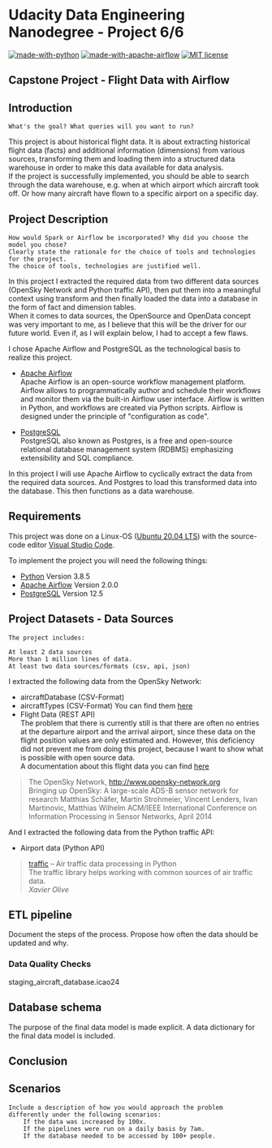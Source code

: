 # Udacity Data Engineering Nanodegree - Project 6/6
[![made-with-python](https://img.shields.io/badge/Made%20with-Python-1f425f.svg?style=flat-square&logo=python)](https://www.python.org/)
[![made-with-apache-airflow](https://img.shields.io/badge/Made%20with-Apache%20Airflow-blue.svg?logo=apache-airflow)](https://airflow.apache.org/)
[![MIT license](https://img.shields.io/badge/License-MIT-blue.svg?style=flat-square&logo=appveyor)](https://lbesson.mit-license.org/)

## Capstone Project - Flight Data with Airflow


## Introduction  

    What's the goal? What queries will you want to run?

This project is about historical flight data. It is about extracting historical flight data (facts)
and additional information (dimensions) from various sources, transforming them and loading them into a structured
data warehouse in order to make this data available for data analysis.  
If the project is successfully implemented, you should be able to search through the data warehouse, e.g. when at which airport which aircraft took off. Or how many aircraft have flown to a specific airport on a specific day.


## Project Description
    
    How would Spark or Airflow be incorporated? Why did you choose the model you chose?
    Clearly state the rationale for the choice of tools and technologies for the project.
    The choice of tools, technologies are justified well.

In this project I extracted the required data from two different data sources (OpenSky Network and Python traffic API), then put them into a meaningful context using transform and then finally loaded the data into a database in the form of fact and dimension tables.  
When it comes to data sources, the OpenSource and OpenData concept was very important to me, as I believe that this will be the driver for our future world. Even if, as I will explain below, I had to accept a few flaws.  

I chose Apache Airflow and PostgreSQL as the technological basis to realize this project.

- [Apache Airflow](https://airflow.apache.org/)  
Apache Airflow is an open-source workflow management platform. Airflow allows to programmatically author and schedule their workflows and monitor them via the built-in Airflow user interface. Airflow is written in Python, and workflows are created via Python scripts. Airflow is designed under the principle of "configuration as code".

- [PostgreSQL](https://www.postgresql.org/)  
PostgreSQL also known as Postgres, is a free and open-source relational database management system (RDBMS) emphasizing extensibility and SQL compliance.

In this project I will use Apache Airflow to cyclically extract the data from the required data sources. And Postgres to load this transformed data into the database. This then functions as a data warehouse.

## Requirements

This project was done on a Linux-OS ([Ubuntu 20.04 LTS](https://ubuntu.com/download/desktop)) with the source-code editor [Visual Studio Code](https://code.visualstudio.com/).

To implement the project you will need the following things:

- [Python](https://www.python.org/) Version 3.8.5
- [Apache Airflow](https://airflow.apache.org/) Version 2.0.0
- [PostgreSQL](https://www.postgresql.org/) Version 12.5

## Project Datasets - Data Sources
    The project includes:

    At least 2 data sources
    More than 1 million lines of data.
    At least two data sources/formats (csv, api, json)

I extracted the following data from the OpenSky Network:
- aircraftDatabase (CSV-Format)
- aircraftTypes (CSV-Format)
You can find them [here](https://opensky-network.org/datasets/metadata/)
- Flight Data (REST API)  
The problem that there is currently still is that there are often no entries at the departure airport and the arrival airport, since these data on the flight position values ​​are only estimated and. However, this deficiency did not prevent me from doing this project, because I want to show what is possible with open source data.  
A documentation about this flight data you can find [here](https://opensky-network.org/apidoc/rest.html#id6)


> The OpenSky Network, http://www.opensky-network.org  
>Bringing up OpenSky: A large-scale ADS-B sensor network for research 
>Matthias Schäfer, Martin Strohmeier, Vincent Lenders, Ivan Martinovic, Matthias Wilhelm
>ACM/IEEE International Conference on Information Processing in Sensor Networks, April 2014

And I extracted the following data from the Python traffic API:
- Airport data (Python API)

> [traffic](https://traffic-viz.github.io/index.html) – Air traffic data processing in Python  
> The traffic library helps working with common sources of air traffic data.  
> <cite>Xavier Olive</cite>  


## ETL pipeline
Document the steps of the process.
Propose how often the data should be updated and why.

### Data Quality Checks
staging_aircraft_database.icao24

## Database schema
The purpose of the final data model is made explicit.
A data dictionary for the final data model is included.


## Conclusion


    
## Scenarios
    Include a description of how you would approach the problem differently under the following scenarios:
        If the data was increased by 100x.
        If the pipelines were run on a daily basis by 7am.
        If the database needed to be accessed by 100+ people.

